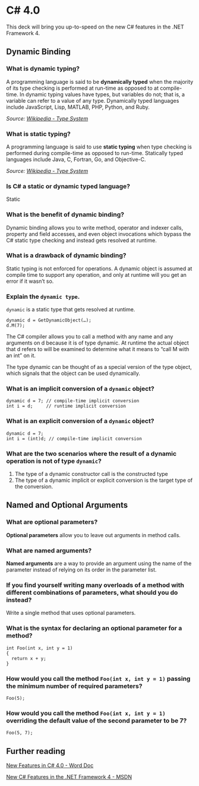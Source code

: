 C# 4.0
======

This deck will bring you up-to-speed on the new C# features in the .NET Framework 4.

## Dynamic Binding

### What is dynamic typing?

A programming language is said to be **dynamically typed** when the majority of its type checking is performed at run-time as opposed to at compile-time. In dynamic typing values have types, but variables do not; that is, a variable can refer to a value of any type. Dynamically typed languages include JavaScript, Lisp, MATLAB, PHP, Python, and Ruby.

*Source: [Wikipedia - Type System](http://en.wikipedia.org/wiki/Type_system#Dynamic_typing)*

### What is static typing?

A programming language is said to use **static typing** when type checking is performed during compile-time as opposed to run-time. Statically typed languages include Java, C, Fortran, Go, and Objective-C.

*Source: [Wikipedia - Type System](http://en.wikipedia.org/wiki/Type_system#Static_typing)*

### Is C# a static or dynamic typed language?

Static

### What is the benefit of dynamic binding?

Dynamic binding allows you to write method, operator and indexer calls, property and field accesses, and even object invocations which bypass the C# static type checking and instead gets resolved at runtime.

### What is a drawback of dynamic binding?

Static typing is not enforced for operations.  A dynamic object is assumed at compile time to support any operation, and only at runtime will you get an error if it wasn’t so. 

### Explain the `dynamic type`.

`dynamic` is a static type that gets resolved at runtime.  

    dynamic d = GetDynamicObject(…);
    d.M(7);

The C# compiler allows you to call a method with any name and any arguments on d because it is of type dynamic. At runtime the actual object that d refers to will be examined to determine what it means to “call M with an int” on it.  

The type dynamic can be thought of as a special version of the type object, which signals that the object can be used dynamically. 

### What is an implicit conversion of a `dynamic` object?

    dynamic d = 7; // compile-time implicit conversion
    int i = d;     // runtime implicit conversion

### What is an explicit conversion of a `dynamic` object?

    dynamic d = 7;
    int i = (int)d; // compile-time implicit conversion

### What are the two scenarios where the result of a dynamic operation is not of type `dynamic`?

1. The type of a dynamic constructor call is the constructed type
2. The type of a dynamic implicit or explicit conversion is the target type of the conversion.

## Named and Optional Arguments

### What are optional parameters?

**Optional parameters** allow you to leave out arguments in method calls.

### What are named arguments?

**Named arguments** are a way to provide an argument using the name of the parameter instead of relying on its order in the parameter list.

### If you find yourself writing many overloads of a method with different combinations of parameters, what should you do instead?

Write a single method that uses optional parameters.

### What is the syntax for declaring an optional parameter for a method?

    int Foo(int x, int y = 1)
    {
      return x + y;
    }

### How would you call the method `Foo(int x, int y = 1)` passing the minimum number of required parameters?

    Foo(5);

### How would you call the method `Foo(int x, int y = 1)` overriding the default value of the second parameter to be 7?

    Foo(5, 7);

## Further reading

[New Features in C# 4.0 - Word Doc](http://code.msdn.microsoft.com/Visual-Studio-2010-Samples-31b491f3/file/46874/1/New%20features%20in%20CSharp%204.0.doc)

[New C# Features in the .NET Framework 4 - MSDN](http://msdn.microsoft.com/en-us/magazine/ff796223.aspx)
